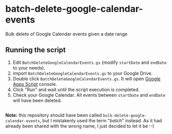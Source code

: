 # batch-delete-google-calendar-events
Bulk delete of Google Calendar events given a date range

## Running the script

1. Edit `BatchDeleteGoogleCalendarEvents.gs` (modify `startDate` and `endDate` to your needs).
1. Import `BatchDeleteGoogleCalendarEvents.gs` to your Google Drive.
1. Double click `BatchDeleteGoogleCalendarEvents.gs`. It will open [Google Apps Script](https://developers.google.com/apps-script) console.
1. Click "Run" and wait until the script execution is completed.
1. Check your Google Calendar. All events between `startDate` and `endDate` will have been deleted.

##

**Note:** this repository should have been called `bulk-delete-google-calendar-events`, but I mistakenly used the term "*batch*" instead. As it had already been shared with the wrong name, I just decided to let it be :-)
